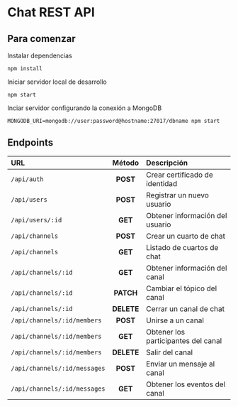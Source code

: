 # Chat REST API

## Para comenzar

Instalar dependencias

```
npm install
```

Iniciar servidor local de desarrollo

```
npm start
```

Inciar servidor configurando la conexión a MongoDB

```
MONGODB_URI=mongodb://user:password@hostname:27017/dbname npm start
```

## Endpoints

| URL                            | Método     | Descripción                         |
|:-------------------------------|:----------:|:------------------------------------|
| `/api/auth`                    | **POST**   | Crear certificado de identidad      |
| `/api/users`                   | **POST**   | Registrar un nuevo usuario          |
| `/api/users/:id`               | **GET**    | Obtener información del usuario     |
| `/api/channels`                | **POST**   | Crear un cuarto de chat             |
| `/api/channels`                | **GET**    | Listado de cuartos de chat          |
| `/api/channels/:id`            | **GET**    | Obtener información del canal       |
| `/api/channels/:id`            | **PATCH**  | Cambiar el tópico del canal         |
| `/api/channels/:id`            | **DELETE** | Cerrar un canal de chat             |
| `/api/channels/:id/members`    | **POST**   | Unirse a un canal                   |
| `/api/channels/:id/members`    | **GET**    | Obtener los participantes del canal |
| `/api/channels/:id/members`    | **DELETE** | Salir del canal                     |
| `/api/channels/:id/messages`   | **POST**   | Enviar un mensaje al canal          |
| `/api/channels/:id/messages`   | **GET**    | Obtener los eventos del canal       |

